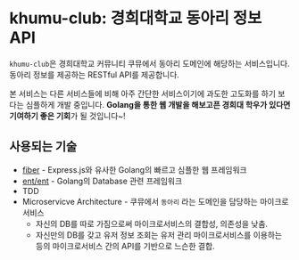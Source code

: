 # khumu-club: 경희대학교 동아리 정보 API

`khumu-club`은 경희대학교 커뮤니티 쿠뮤에서 동아리 도메인에 해당하는 서비스입니다. 동아리 정보를 제공하는 RESTful API를 제공합니다.

본 서비스는 다른 서비스들에 비해 아주 간단한 서비스이기에 과도한 고도화를 하기 보다는 심플하게 개발 중입니다.
**Golang을 통한 웹 개발을 해보고픈 경희대 학우가 있다면 기여하기 좋은 기회**가 될 것입니다~!

## 사용되는 기술

* [fiber](https://github.com/gofiber/fiber) - Express.js와 유사한 Golang의 빠르고 심플한 웹 프레임워크
* [ent/ent](https://github.com/ent/ent) - Golang의 Database 관련 프레임워크
* TDD
* Microservicve Architecture - 쿠뮤에서 `동아리` 라는 도메인을 담당하는 마이크로서비스
  * 자신의 DB를 따로 가짐으로써 마이크로서비스의 결합성, 의존성을 낮춤.
  * 자신만의 DB를 갖고 유저 정보 조회는 유저 관리 마이크로서비스를 이용하는 등의 마이크로서비스 간의 API를 기반으로 느슨한 결합.
    
    


[comment]: <> (![Release]&#40;https://img.shields.io/github/release/gofiber/boilerplate.svg&#41;)

[comment]: <> ([![Discord]&#40;https://img.shields.io/badge/discord-join%20channel-7289DA&#41;]&#40;https://gofiber.io/discord&#41;)

[comment]: <> (![Test]&#40;https://github.com/gofiber/boilerplate/workflows/Test/badge.svg&#41;)

[comment]: <> (![Security]&#40;https://github.com/gofiber/boilerplate/workflows/Security/badge.svg&#41;)

[comment]: <> (![Linter]&#40;https://github.com/gofiber/boilerplate/workflows/Linter/badge.svg&#41;)


[comment]: <> (## Development)

[comment]: <> (### Start the application )


[comment]: <> (```bash)

[comment]: <> (go run app.go)

[comment]: <> (```)


[comment]: <> (## Production)

[comment]: <> (```bash)

[comment]: <> (docker build -t gofiber .)

[comment]: <> (docker run -d -p 3000:3000 gofiber)

[comment]: <> (```)

[comment]: <> (Go to `http://localhost:3000`:)


[comment]: <> (![Go Fiber Docker Boilerplate]&#40;./go_fiber_boilerplate.gif&#41;)
